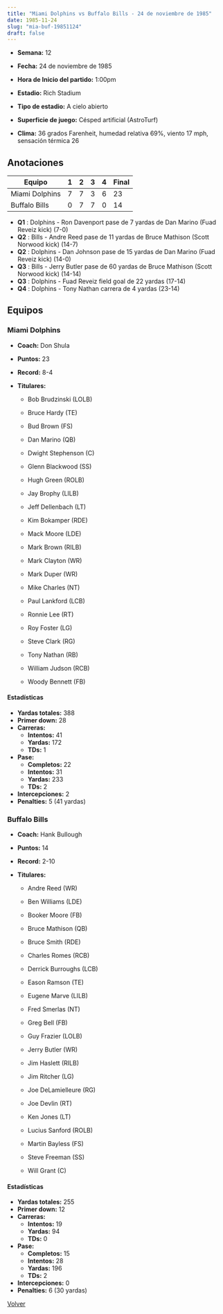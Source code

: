 ```yaml
---
title: "Miami Dolphins vs Buffalo Bills - 24 de noviembre de 1985"
date: 1985-11-24
slug: "mia-buf-19851124"
draft: false
---
```


* **Semana:** 12
* **Fecha:** 24 de noviembre de 1985

* **Hora de Inicio del partido:** 1:00pm
* **Estadio:** Rich Stadium
* **Tipo de estadio:** A cielo abierto
* **Superficie de juego:** Césped artificial (AstroTurf)
* **Clima:** 36 grados Farenheit, humedad relativa 69%, viento 17 mph, sensación térmica 26





## Anotaciones
| Equipo | 1 | 2 | 3 | 4 | Final |
|--------|---|---|---|---|-------|
| Miami Dolphins  | 7 | 7 | 3 | 6  | 23 |
| Buffalo Bills  | 0 | 7 | 7 | 0  | 14 |
* **Q1** : Dolphins - Ron Davenport pase de 7 yardas de Dan Marino (Fuad Reveiz kick) (7-0)
* **Q2** : Bills - Andre Reed pase de 11 yardas de Bruce Mathison (Scott Norwood kick) (14-7)
* **Q2** : Dolphins - Dan Johnson pase de 15 yardas de Dan Marino (Fuad Reveiz kick) (14-0)
* **Q3** : Bills - Jerry Butler pase de 60 yardas de Bruce Mathison (Scott Norwood kick) (14-14)
* **Q3** : Dolphins - Fuad Reveiz field goal de 22 yardas (17-14)
* **Q4** : Dolphins - Tony Nathan carrera de 4 yardas (23-14)


## Equipos


### Miami Dolphins
* **Coach:** Don Shula
* **Puntos:** 23
* **Record:** 8-4
* **Titulares:** 

  * Bob Brudzinski (LOLB) 

  * Bruce Hardy (TE) 

  * Bud Brown (FS) 

  * Dan Marino (QB) 

  * Dwight Stephenson (C) 

  * Glenn Blackwood (SS) 

  * Hugh Green (ROLB) 

  * Jay Brophy (LILB) 

  * Jeff Dellenbach (LT) 

  * Kim Bokamper (RDE) 

  * Mack Moore (LDE) 

  * Mark Brown (RILB) 

  * Mark Clayton (WR) 

  * Mark Duper (WR) 

  * Mike Charles (NT) 

  * Paul Lankford (LCB) 

  * Ronnie Lee (RT) 

  * Roy Foster (LG) 

  * Steve Clark (RG) 

  * Tony Nathan (RB) 

  * William Judson (RCB) 

  * Woody Bennett (FB) 

#### Estadísticas
* **Yardas totales:** 388
* **Primer down:** 28
* **Carreras:**
  * **Intentos:** 41
  * **Yardas:** 172
  * **TDs:** 1
* **Pase:**
  * **Completos:** 22
  * **Intentos:** 31
  * **Yardas:** 233
  * **TDs:** 2
* **Intercepciones:** 2
* **Penalties:** 5 (41 yardas)

### Buffalo Bills
* **Coach:** Hank Bullough
* **Puntos:** 14
* **Record:** 2-10
* **Titulares:** 

  * Andre Reed (WR) 

  * Ben Williams (LDE) 

  * Booker Moore (FB) 

  * Bruce Mathison (QB) 

  * Bruce Smith (RDE) 

  * Charles Romes (RCB) 

  * Derrick Burroughs (LCB) 

  * Eason Ramson (TE) 

  * Eugene Marve (LILB) 

  * Fred Smerlas (NT) 

  * Greg Bell (FB) 

  * Guy Frazier (LOLB) 

  * Jerry Butler (WR) 

  * Jim Haslett (RILB) 

  * Jim Ritcher (LG) 

  * Joe DeLamielleure (RG) 

  * Joe Devlin (RT) 

  * Ken Jones (LT) 

  * Lucius Sanford (ROLB) 

  * Martin Bayless (FS) 

  * Steve Freeman (SS) 

  * Will Grant (C) 

#### Estadísticas
* **Yardas totales:** 255
* **Primer down:** 12
* **Carreras:**
  * **Intentos:** 19
  * **Yardas:** 94
  * **TDs:** 0
* **Pase:**
  * **Completos:** 15
  * **Intentos:** 28
  * **Yardas:** 196
  * **TDs:** 2
* **Intercepciones:** 0
* **Penalties:** 6 (30 yardas)


[Volver](/historia/1985)
